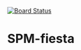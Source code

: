 [![Board Status](https://dev.azure.com/SMU-Projects/2e4b78ed-de6f-45f2-81e6-66382076fa2a/c413b3fe-3d78-4d09-bd62-181be42643ef/_apis/work/boardbadge/05938b9e-6d7e-4dea-843a-1d3c16f7bf64)](https://dev.azure.com/SMU-Projects/2e4b78ed-de6f-45f2-81e6-66382076fa2a/_boards/board/t/c413b3fe-3d78-4d09-bd62-181be42643ef/Microsoft.RequirementCategory)
# SPM-fiesta